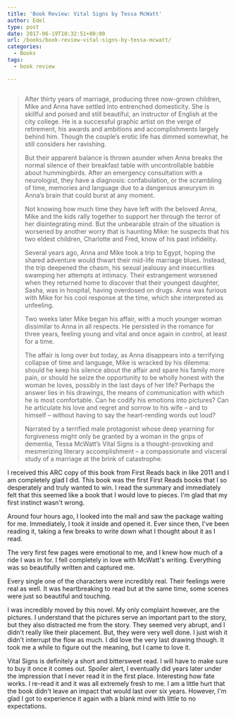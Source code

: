 ```yaml
---
title: 'Book Review: Vital Signs by Tessa McWatt'
author: Edel
type: post
date: 2017-06-19T10:32:51+00:00
url: /books/book-review-vital-signs-by-tessa-mcwatt/
categories:
  - Books
tags:
  - book review

---
```

<img data-attachment-id="471" data-permalink="http://edelgrace.me/blog/books/book-review-vital-signs-by-tessa-mcwatt/attachment/vital-signs/" data-orig-file="https://i0.wp.com/edelgrace.me/blog/wp-content/uploads/2017/06/vital-signs.png?fit=189%2C294" data-orig-size="189,294" data-comments-opened="1" data-image-meta="{&quot;aperture&quot;:&quot;0&quot;,&quot;credit&quot;:&quot;&quot;,&quot;camera&quot;:&quot;&quot;,&quot;caption&quot;:&quot;&quot;,&quot;created_timestamp&quot;:&quot;0&quot;,&quot;copyright&quot;:&quot;&quot;,&quot;focal_length&quot;:&quot;0&quot;,&quot;iso&quot;:&quot;0&quot;,&quot;shutter_speed&quot;:&quot;0&quot;,&quot;title&quot;:&quot;&quot;,&quot;orientation&quot;:&quot;0&quot;}" data-image-title="vital-signs" data-image-description="" data-medium-file="https://i0.wp.com/edelgrace.me/blog/wp-content/uploads/2017/06/vital-signs.png?fit=189%2C294" data-large-file="https://i0.wp.com/edelgrace.me/blog/wp-content/uploads/2017/06/vital-signs.png?fit=189%2C294" src="https://i0.wp.com/edelgrace.me/blog/wp-content/uploads/2017/06/vital-signs.png?resize=189%2C294" alt="" class="alignleft size-full wp-image-471" data-recalc-dims="1" />

> After thirty years of marriage, producing three now-grown children, Mike and Anna have settled into entrenched domesticity. She is skillful and poised and still beautiful, an instructor of English at the city college. He is a successful graphic artist on the verge of retirement, his awards and ambitions and accomplishments largely behind him. Though the couple’s erotic life has dimmed somewhat, he still considers her ravishing.
> 
> But their apparent balance is thrown asunder when Anna breaks the normal silence of their breakfast table with uncontrollable babble about hummingbirds. After an emergency consultation with a neurologist, they have a diagnosis: confabulation, or the scrambling of time, memories and language due to a dangerous aneurysm in Anna’s brain that could burst at any moment.
> 
> Not knowing how much time they have left with the beloved Anna, Mike and the kids rally together to support her through the terror of her disintegrating mind. But the unbearable strain of the situation is worsened by another worry that is haunting Mike: he suspects that his two eldest children, Charlotte and Fred, know of his past infidelity.
> 
> Several years ago, Anna and Mike took a trip to Egypt, hoping the shared adventure would thwart their mid-life marriage blues. Instead, the trip deepened the chasm, his sexual jealousy and insecurities swamping her attempts at intimacy. Their estrangement worsened when they returned home to discover that their youngest daughter, Sasha, was in hospital, having overdosed on drugs. Anna was furious with Mike for his cool response at the time, which she interpreted as unfeeling.
> 
> Two weeks later Mike began his affair, with a much younger woman dissimilar to Anna in all respects. He persisted in the romance for three years, feeling young and vital and once again in control, at least for a time.
> 
> The affair is long over but today, as Anna disappears into a terrifying collapse of time and language, Mike is wracked by his dilemma: should he keep his silence about the affair and spare his family more pain, or should he seize the opportunity to be wholly honest with the woman he loves, possibly in the last days of her life? Perhaps the answer lies in his drawings, the means of communication with which he is most comfortable. Can he codify his emotions into pictures? Can he articulate his love and regret and sorrow to his wife – and to himself – without having to say the heart-rending words out loud?
> 
> Narrated by a terrified male protagonist whose deep yearning for forgiveness might only be granted by a woman in the grips of dementia, Tessa McWatt’s Vital Signs is a thought-provoking and mesmerizing literary accomplishment – a compassionate and visceral study of a marriage at the brink of catastrophe.

I received this ARC copy of this book from First Reads back in like 2011 and I am completely glad I did. This book was the first First Reads books that I so desperately and truly wanted to win. I read the summary and immediately felt that this seemed like a book that I would love to pieces. I'm glad that my first instinct wasn't wrong.

Around four hours ago, I looked into the mail and saw the package waiting for me. Immediately, I took it inside and opened it. Ever since then, I've been reading it, taking a few breaks to write down what I thought about it as I read.

The very first few pages were emotional to me, and I knew how much of a ride I was in for. I fell completely in love with McWatt's writing. Everything was so beautifully written and captured me.

Every single one of the characters were incredibly real. Their feelings were real as well. It was heartbreaking to read but at the same time, some scenes were just so beautiful and touching.

I was incredibly moved by this novel. My only complaint however, are the pictures. I understand that the pictures serve an important part to the story, but they also distracted me from the story. They seemed very abrupt, and I didn't really like their placement. But, they were very well done. I just wish it didn't interrupt the flow as much. I did love the very last drawing though. It took me a while to figure out the meaning, but I came to love it.

Vital Signs is definitely a short and bittersweet read. I will have to make sure to buy it once it comes out. Spoiler alert, I eventually did years later under the impression that I never read it in the first place. Interesting how fate works. I re-read it and it was all extremely fresh to me. I am a little hurt that the book didn't leave an impact that would last over six years. However, I'm glad I got to experience it again with a blank mind with little to no expectations.